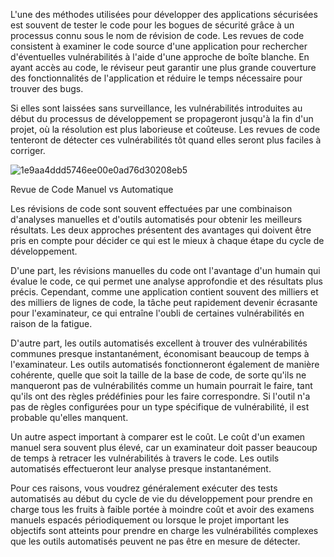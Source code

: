 L'une des méthodes utilisées pour développer des applications sécurisées est souvent de tester le code pour les bogues de sécurité grâce à un processus connu sous le nom de révision de code. Les revues de code consistent à examiner le code source d'une application pour rechercher d'éventuelles vulnérabilités à l'aide d'une approche de boîte blanche. En ayant accès au code, le réviseur peut garantir une plus grande couverture des fonctionnalités de l'application et réduire le temps nécessaire pour trouver des bugs.

Si elles sont laissées sans surveillance, les vulnérabilités introduites au début du processus de développement se propageront jusqu'à la fin d'un projet, où la résolution est plus laborieuse et coûteuse. Les revues de code tenteront de détecter ces vulnérabilités tôt quand elles seront plus faciles à corriger.

![1e9aa4ddd5746ee00e0ad76d30208eb5](https://github.com/user-attachments/assets/50ac8b09-293b-4bf0-b0b2-301ccea2e22b)

Revue de Code Manuel vs Automatique

Les révisions de code sont souvent effectuées par une combinaison d'analyses manuelles et d'outils automatisés pour obtenir les meilleurs résultats. Les deux approches présentent des avantages qui doivent être pris en compte pour décider ce qui est le mieux à chaque étape du cycle de développement.

D'une part, les révisions manuelles du code ont l'avantage d'un humain qui évalue le code, ce qui permet une analyse approfondie et des résultats plus précis. Cependant, comme une application contient souvent des milliers et des milliers de lignes de code, la tâche peut rapidement devenir écrasante pour l'examinateur, ce qui entraîne l'oubli de certaines vulnérabilités en raison de la fatigue.

D'autre part, les outils automatisés excellent à trouver des vulnérabilités communes presque instantanément, économisant beaucoup de temps à l'examinateur. Les outils automatisés fonctionneront également de manière cohérente, quelle que soit la taille de la base de code, de sorte qu'ils ne manqueront pas de vulnérabilités comme un humain pourrait le faire, tant qu'ils ont des règles prédéfinies pour les faire correspondre. Si l'outil n'a pas de règles configurées pour un type spécifique de vulnérabilité, il est probable qu'elles manquent.

Un autre aspect important à comparer est le coût. Le coût d'un examen manuel sera souvent plus élevé, car un examinateur doit passer beaucoup de temps à retracer les vulnérabilités à travers le code. Les outils automatisés effectueront leur analyse presque instantanément.

Pour ces raisons, vous voudrez généralement exécuter des tests automatisés au début du cycle de vie du développement pour prendre en charge tous les fruits à faible portée à moindre coût et avoir des examens manuels espacés périodiquement ou lorsque le projet important les objectifs sont atteints pour prendre en charge les vulnérabilités complexes que les outils automatisés peuvent ne pas être en mesure de détecter.
